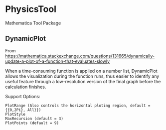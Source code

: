 # PhysicsTool
Mathematica Tool Package
## DynamicPlot
From https://mathematica.stackexchange.com/questions/131665/dynamically-update-a-plot-of-a-function-that-evaluates-slowly

When a time-consuming function is applied on a number list, DynamicPlot allows the visualization during the function runs, thus easier to identify any useful feature through a low-resolution version of the final graph before the calculation finishes.

Support Options:

    PlotRange (Also controls the horizontal ploting region, default = {{0,2Pi}, All}})
    PlotStyle
    MaxRecursion (default = 3)
    PlotPoints (default = 9)
